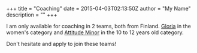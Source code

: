 +++
title = "Coaching"
date = 2015-04-03T02:13:50Z
author = "My Name"
description = ""
+++

I am only available for coaching in 2 teams, both from Finland. [Gloria](https://pnv.fi/kilpailu-valmennus/joukkueet/gloria/) in the women's category and [Attitude Minor](https://attitudesports.fi/attitude-minor/) in the 10 to 12 years old category. 

Don't hesitate and apply to join these teams!